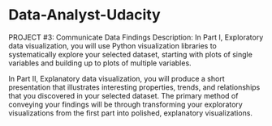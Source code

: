 # Data-Analyst-Udacity

PROJECT #3: Communicate Data Findings
Description: In Part I, Exploratory data visualization, you will use Python visualization libraries to systematically explore your selected dataset, starting with plots of single variables and building up to plots of multiple variables.

In Part II, Explanatory data visualization, you will produce a short presentation that illustrates interesting properties, trends, and relationships that you discovered in your selected dataset. The primary method of conveying your findings will be through transforming your exploratory visualizations from the first part into polished, explanatory visualizations.
